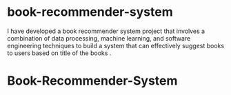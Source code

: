 # book-recommender-system
I have developed a book recommender system project that involves a combination of data processing, machine learning, and software engineering techniques to build a system that can effectively suggest books to users based on title of the books .
# Book-Recommender-System
